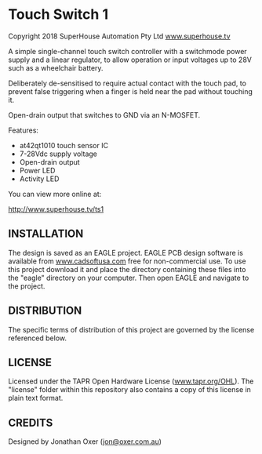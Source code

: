 Touch Switch 1
==============
Copyright 2018 SuperHouse Automation Pty Ltd  www.superhouse.tv  

A simple single-channel touch switch controller with a switchmode
power supply and a linear regulator, to allow operation or input
voltages up to 28V such as a wheelchair battery.

Deliberately de-sensitised to require actual contact with the
touch pad, to prevent false triggering when a finger is held
near the pad without touching it.

Open-drain output that switches to GND via an N-MOSFET.

Features:

 * at42qt1010 touch sensor IC
 * 7-28Vdc supply voltage
 * Open-drain output
 * Power LED
 * Activity LED

You can view more online at:

  http://www.superhouse.tv/ts1


INSTALLATION
------------
The design is saved as an EAGLE project. EAGLE PCB design software is
available from www.cadsoftusa.com free for non-commercial use. To use
this project download it and place the directory containing these files
into the "eagle" directory on your computer. Then open EAGLE and
navigate to the project.


DISTRIBUTION
------------
The specific terms of distribution of this project are governed by the
license referenced below.


LICENSE
-------
Licensed under the TAPR Open Hardware License (www.tapr.org/OHL).
The "license" folder within this repository also contains a copy of
this license in plain text format.


CREDITS
-------
Designed by Jonathan Oxer (jon@oxer.com.au)
